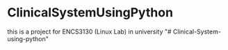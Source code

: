 # ClinicalSystemUsingPython
this is a project for ENCS3130 (Linux Lab) in university
"# Clinical-System-using-python" 
